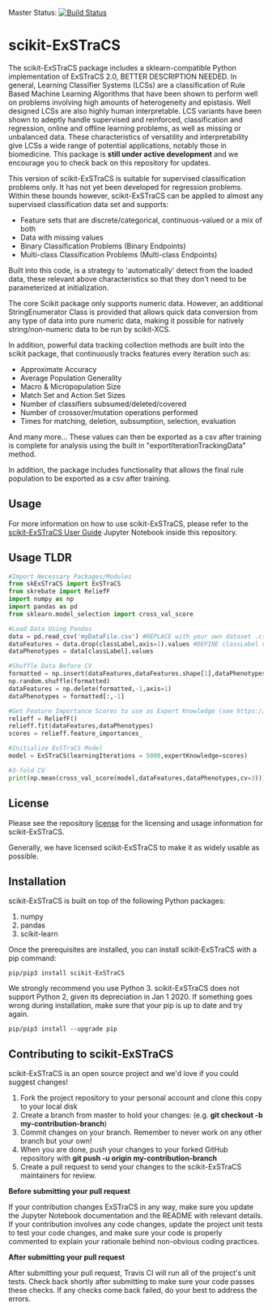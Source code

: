 Master Status: [![Build Status](https://travis-ci.com/UrbsLab/scikit-ExSTraCS.svg?branch=master)](https://travis-ci.com/UrbsLab/scikit-ExSTraCS)

# scikit-ExSTraCS

The scikit-ExSTraCS package includes a sklearn-compatible Python implementation of ExSTraCS 2.0, BETTER DESCRIPTION NEEDED. In general, Learning Classifier Systems (LCSs) are a classification of Rule Based Machine Learning Algorithms that have been shown to perform well on problems involving high amounts of heterogeneity and epistasis. Well designed LCSs are also highly human interpretable. LCS variants have been shown to adeptly handle supervised and reinforced, classification and regression, online and offline learning problems, as well as missing or unbalanced data. These characteristics of versatility and interpretability give LCSs a wide range of potential applications, notably those in biomedicine. This package is **still under active development** and we encourage you to check back on this repository for updates.

This version of scikit-ExSTraCS is suitable for supervised classification problems only. It has not yet been developed for regression problems. Within these bounds however, scikit-ExSTraCS can be applied to almost any supervised classification data set and supports:

<ul>
  <li>Feature sets that are discrete/categorical, continuous-valued or a mix of both</li>
  <li>Data with missing values</li>
  <li>Binary Classification Problems (Binary Endpoints)</li>
  <li>Multi-class Classification Problems (Multi-class Endpoints)</li>
</ul>

Built into this code, is a strategy to 'automatically' detect from the loaded data, these relevant above characteristics so that they don't need to be parameterized at initialization.

The core Scikit package only supports numeric data. However, an additional StringEnumerator Class is provided that allows quick data conversion from any type of data into pure numeric data, making it possible for natively string/non-numeric data to be run by scikit-XCS.

In addition, powerful data tracking collection methods are built into the scikit package, that continuously tracks features every iteration such as:

<ul>
  <li>Approximate Accuracy</li>
  <li>Average Population Generality</li>
  <li>Macro & Micropopulation Size</li>
  <li>Match Set and Action Set Sizes</li>
  <li>Number of classifiers subsumed/deleted/covered</li>
  <li>Number of crossover/mutation operations performed</li>
  <li>Times for matching, deletion, subsumption, selection, evaluation</li>
</ul>

And many more... These values can then be exported as a csv after training is complete for analysis using the built in "exportIterationTrackingData" method.

In addition, the package includes functionality that allows the final rule population to be exported as a csv after training.

## Usage
For more information on how to use scikit-ExSTraCS, please refer to the [scikit-ExSTraCS User Guide](https://github.com/UrbsLab/scikit-ExSTraCS/) Jupyter Notebook inside this repository.

## Usage TLDR
```python
#Import Necessary Packages/Modules
from skExSTraCS import ExSTraCS
from skrebate import ReliefF
import numpy as np
import pandas as pd
from sklearn.model_selection import cross_val_score

#Load Data Using Pandas
data = pd.read_csv('myDataFile.csv') #REPLACE with your own dataset .csv filename
dataFeatures = data.drop(classLabel,axis=1).values #DEFINE classLabel variable as the Str at the top of your dataset's action column
dataPhenotypes = data[classLabel].values

#Shuffle Data Before CV
formatted = np.insert(dataFeatures,dataFeatures.shape[1],dataPhenotypes,1)
np.random.shuffle(formatted)
dataFeatures = np.delete(formatted,-1,axis=1)
dataPhenotypes = formatted[:,-1]

#Get Feature Importance Scores to use as Expert Knowledge (see https://github.com/EpistasisLab/scikit-rebate/ for more details on skrebate package)
relieff = ReliefF()
relieff.fit(dataFeatures,dataPhenotypes)
scores = relieff.feature_importances_

#Initialize ExSTraCS Model
model = ExSTraCS(learningIterations = 5000,expertKnowledge=scores)

#3-fold CV
print(np.mean(cross_val_score(model,dataFeatures,dataPhenotypes,cv=3)))
```

## License
Please see the repository [license](https://github.com/UrbsLab/scikit-ExSTraCS/blob/master/LICENSE) for the licensing and usage information for scikit-ExSTraCS.

Generally, we have licensed scikit-ExSTraCS to make it as widely usable as possible.

## Installation
scikit-ExSTraCS is built on top of the following Python packages:
<ol>
  <li> numpy </li>
  <li> pandas </li>
  <li> scikit-learn </li>
</ol>

Once the prerequisites are installed, you can install scikit-ExSTraCS with a pip command:
```
pip/pip3 install scikit-ExSTraCS
```
We strongly recommend you use Python 3. scikit-ExSTraCS does not support Python 2, given its depreciation in Jan 1 2020. If something goes wrong during installation, make sure that your pip is up to date and try again.
```
pip/pip3 install --upgrade pip
```

## Contributing to scikit-ExSTraCS
scikit-ExSTraCS is an open source project and we'd love if you could suggest changes!

<ol>
  <li> Fork the project repository to your personal account and clone this copy to your local disk</li>
  <li> Create a branch from master to hold your changes: (e.g. <b>git checkout -b my-contribution-branch</b>) </li>
  <li> Commit changes on your branch. Remember to never work on any other branch but your own! </li>
  <li> When you are done, push your changes to your forked GitHub repository with <b>git push -u origin my-contribution-branch</b> </li>
  <li> Create a pull request to send your changes to the scikit-ExSTraCS maintainers for review. </li>
</ol>

**Before submitting your pull request**

If your contribution changes ExSTraCS in any way, make sure you update the Jupyter Notebook documentation and the README with relevant details. If your contribution involves any code changes, update the project unit tests to test your code changes, and make sure your code is properly commented to explain your rationale behind non-obvious coding practices.

**After submitting your pull request**

After submitting your pull request, Travis CI will run all of the project's unit tests. Check back shortly after submitting to make sure your code passes these checks. If any checks come back failed, do your best to address the errors.

